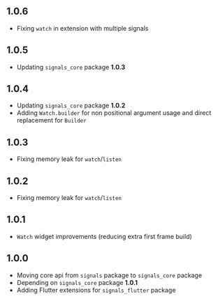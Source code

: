 ## 1.0.6

- Fixing `watch` in extension with multiple signals

## 1.0.5

- Updating `signals_core` package **1.0.3**

## 1.0.4

- Updating `signals_core` package **1.0.2**
- Adding `Watch.builder` for non positional argument usage and direct replacement for `Builder`

## 1.0.3

- Fixing memory leak for `watch`/`listen`

## 1.0.2

- Fixing memory leak for `watch`/`listen`

## 1.0.1

- `Watch` widget improvements (reducing extra first frame build)

## 1.0.0

- Moving core api from `signals` package to `signals_core` package
- Depending on `signals_core` package **1.0.1**
- Adding Flutter extensions for `signals_flutter` package
